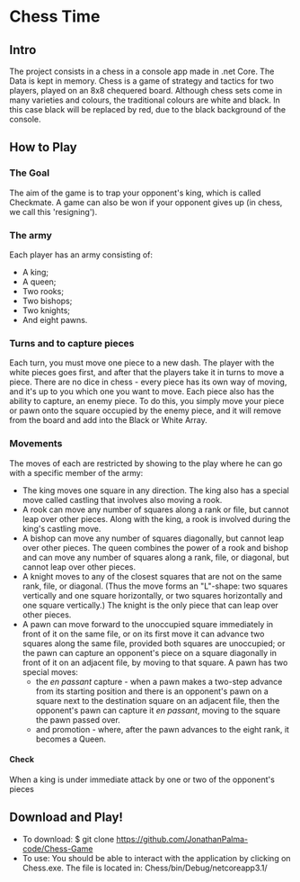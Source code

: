 # Chess Time

## Intro

The project consists in a chess in a console app made in .net Core. The Data is kept in memory.
Chess is a game of strategy and tactics for two players, played on an 8x8 chequered board. Although chess sets come in many varieties and colours, the traditional colours are white and black. In this case black will be replaced by red, due to the black background of the console. 

## How to Play
### The Goal
The aim of the game is to trap your opponent's king, which is called Checkmate. A game can also be won if your opponent gives up (in chess, we call this 'resigning').

### The army
Each player has an army consisting of:
* A king; 
* A queen; 
* Two rooks; 
* Two bishops; 
* Two knights; 
* And eight pawns.

### Turns and to capture pieces
Each turn, you must move one piece to a new dash. The player with the white pieces goes first, and after that the players take it in turns to move a piece. There are no dice in chess - every piece has its own way of moving, and it's up to you which one you want to move. Each piece also has the ability to capture, an enemy piece. To do this, you simply move your piece or pawn onto the square occupied by the enemy piece, and it will remove from the board and add into the Black or White Array.

### Movements
The moves of each are restricted by showing to the play where he can go with a specific member of the army:
* The king moves one square in any direction. The king also has a special move called castling that involves also moving a rook.
* A rook can move any number of squares along a rank or file, but cannot leap over other pieces. Along with the king, a rook is involved during the king's castling move.
* A bishop can move any number of squares diagonally, but cannot leap over other pieces.
The queen combines the power of a rook and bishop and can move any number of squares along a rank, file, or diagonal, but cannot leap over other pieces.
* A knight moves to any of the closest squares that are not on the same rank, file, or diagonal. (Thus the move forms an "L"-shape: two squares vertically and one square horizontally, or two squares horizontally and one square vertically.) The knight is the only piece that can leap over other pieces.
* A pawn can move forward to the unoccupied square immediately in front of it on the same file, or on its first move it can advance two squares along the same file, provided both squares are unoccupied; or the pawn can capture an opponent's piece on a square diagonally in front of it on an adjacent file, by moving to that square. A pawn has two special moves: 
  * the *en passant* capture - when a pawn makes a two-step advance from its starting position and there is an opponent's pawn on a square next to the destination square on an adjacent file, then the opponent's pawn can capture it *en passant*, moving to the square the pawn passed over.
  * and promotion - where, after the pawn advances to the eight rank, it becomes a Queen.

#### Check
When a king is under immediate attack by one or two of the opponent's pieces

## Download and Play!

* To download: $ git clone https://github.com/JonathanPalma-code/Chess-Game
* To use: You should be able to interact with the application by clicking on Chess.exe. The file is located in: Chess/bin/Debug/netcoreapp3.1/

